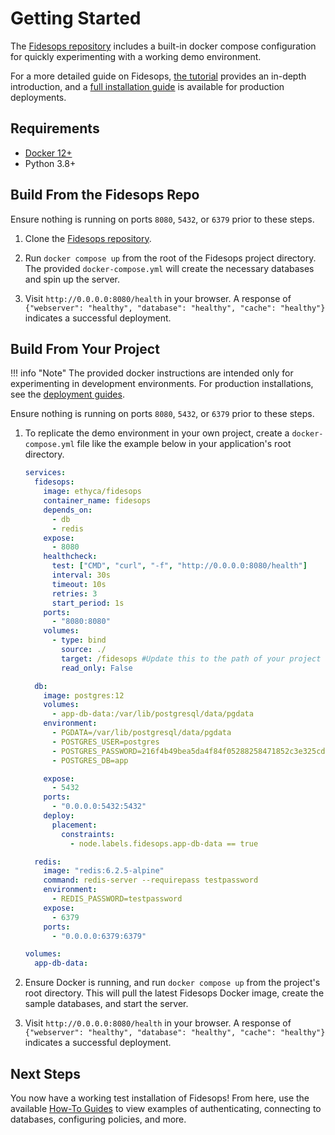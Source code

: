 # Getting Started
The [Fidesops repository](https://github.com/ethyca/fidesops) includes a built-in docker compose configuration for quickly experimenting with a working demo environment. 

For a more detailed guide on Fidesops, [the tutorial](tutorial/index.md) provides an in-depth introduction, and a [full installation guide](deployment.md) is available for production deployments.

## Requirements

* [Docker 12+](https://docs.docker.com/desktop/#download-and-install)
* Python 3.8+
  
## Build From the Fidesops Repo

Ensure nothing is running on ports `8080`, `5432`, or `6379` prior to these steps.

1. Clone the [Fidesops repository](https://github.com/ethyca/fidesops).
   
2. Run `docker compose up` from the root of the Fidesops project directory. The provided `docker-compose.yml` will create the necessary databases and spin up the server.
   
3. Visit `http://0.0.0.0:8080/health` in your browser. A response of `{"webserver": "healthy", "database": "healthy", "cache": "healthy"}` indicates a successful deployment.
   
## Build From Your Project

!!! info "Note"
    The provided docker instructions are intended only for experimenting in development environments. For production installations, see the [deployment guides](deployment.md).

Ensure nothing is running on ports `8080`, `5432`, or `6379` prior to these steps.

1. To replicate the demo environment in your own project, create a `docker-compose.yml` file like the example below in your application's root directory.

    ```yaml title="<code>docker-compose.yml</code>"
    services:
      fidesops:
        image: ethyca/fidesops
        container_name: fidesops
        depends_on:
          - db
          - redis
        expose:
          - 8080
        healthcheck:
          test: ["CMD", "curl", "-f", "http://0.0.0.0:8080/health"]
          interval: 30s
          timeout: 10s
          retries: 3
          start_period: 1s
        ports:
          - "8080:8080"
        volumes:
          - type: bind
            source: ./
            target: /fidesops #Update this to the path of your project directory
            read_only: False

      db:
        image: postgres:12
        volumes:
          - app-db-data:/var/lib/postgresql/data/pgdata
        environment:
          - PGDATA=/var/lib/postgresql/data/pgdata
          - POSTGRES_USER=postgres
          - POSTGRES_PASSWORD=216f4b49bea5da4f84f05288258471852c3e325cd336821097e1e65ff92b528a
          - POSTGRES_DB=app

        expose:
          - 5432
        ports:
          - "0.0.0.0:5432:5432"
        deploy:
          placement:
            constraints:
              - node.labels.fidesops.app-db-data == true

      redis:
        image: "redis:6.2.5-alpine"
        command: redis-server --requirepass testpassword
        environment:
          - REDIS_PASSWORD=testpassword
        expose:
          - 6379
        ports:
          - "0.0.0.0:6379:6379"

    volumes:
      app-db-data:
    ```
   
2. Ensure Docker is running, and run `docker compose up` from the project's root directory. This will pull the latest Fidesops Docker image, create the sample databases, and start the server.

3. Visit `http://0.0.0.0:8080/health` in your browser. A response of `{"webserver": "healthy", "database": "healthy", "cache": "healthy"}` indicates a successful deployment.

## Next Steps
You now have a working test installation of Fidesops! From here, use the available [How-To Guides](guides/oauth.md) to view examples of authenticating, connecting to databases, configuring policies, and more. 